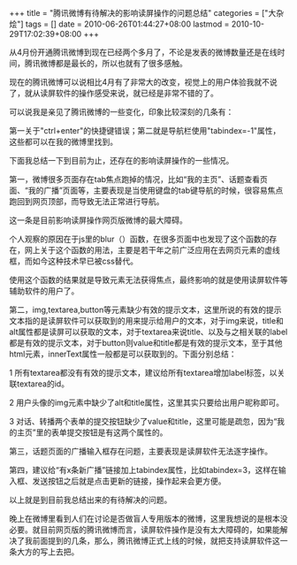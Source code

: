 +++
title = "腾讯微博有待解决的影响读屏操作的问题总结"
categories = ["大杂烩"]
tags = []
date = 2010-06-26T01:44:27+08:00
lastmod = 2010-10-29T17:02:39+08:00
+++



从4月份开通腾讯微博到现在已经两个多月了，不论是发表的微博数量还是在线时间，腾讯微博都是最长的，所以也就有了很多感触。

现在的腾讯微博可以说相比4月有了非常大的改变，视觉上的用户体验我就不说了，就从读屏软件的操作感受来说，就已经是非常不错的了。

可以说我是亲见了腾讯微博的一些变化，印象比较深刻的几条有：

第一关于"ctrl+enter"的快捷键错误；第二就是导航栏使用"tabindex=-1"属性，这些都可以在我的微博里找到。

下面我总结一下到目前为止，还存在的影响读屏操作的一些情况。


第一，微博很多页面存在tab焦点跑掉的情况，比如“我的主页”、话题查看页面、“我的广播”页面等，主要表现是当使用键盘的tab键导航的时候，很容易焦点跑回到网页顶部，而导致无法正常进行导航。

这一条是目前影响读屏操作网页版微博的最大障碍。

个人观察的原因在于js里的blur（）函数，在很多页面中也发现了这个函数的存在，网上关于这个函数的用法，主要是若干年之前广泛应用在去网页元素的虚线框，而如今这种技术早已被css替代。

使用这个函数的结果就是导致元素无法获得焦点，最终影响的就是使用读屏软件等辅助软件的用户了。

第二，img,textarea,button等元素缺少有效的提示文本，这里所说的有效的提示文本指的是读屏软件可以获取到的用来提示给用户的文本，对于img来说，title和alt属性都是读屏可以获取的文本，对于textarea来说title、以及与之相关联的label都是有效的提示文本，对于button则value和title都是有效的提示文本，至于其他html元素，innerText属性一般都是可以获取到的。下面分别总结：

1  所有textarea都没有有效的提示文本，建议给所有textarea增加label标签，以关联textarea的id。

2  用户头像的img元素中缺少了alt和title属性，这里其实只要给出用户昵称即可。

3  对话、转播两个表单的提交按钮缺少了value和title，这里可能是疏忽，因为“我的主页”里的表单提交按钮是有这两个属性的。

第三，话题页面的广播输入框存在问题，主要表现是读屏软件无法逐字操作。

第四，建议给“有x条新广播”链接加上tabindex属性，比如tabindex=3，这样在输入框、发送按钮之后就是点击更新的链接，操作起来会更方便。

以上就是到目前我总结出来的有待解决的问题。

晚上在微博里看到人们在讨论是否做盲人专用版本的微博，这里我想说的是根本没必要。就目前网页版的腾讯微博而言，读屏软件操作是没有太大障碍的，如果能解决了我前面提到的几条，那么，腾讯微博正式上线的时候，就把支持读屏软件这一条大方的写上去把。

